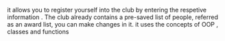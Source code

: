 it allows you to register yourself into the club by entering the respetive information .
The club already contains a pre-saved list of people, referred as an award list, you can make changes in it.
it uses the concepts of OOP , classes and functions
